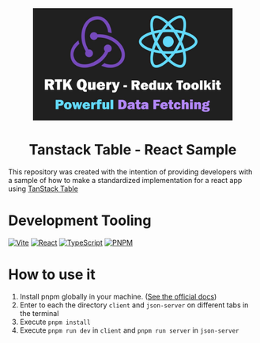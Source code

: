 <div align="center">
    <img src="logo.jpg" width="80%" />
    <h1> Tanstack Table - React Sample</h1>
</div>

This repository was created with the intention of providing developers with a
sample of how to make a standardized implementation for a react app using
[TanStack Table](https://tanstack.com/table/v8)

# Development Tooling

[![Vite](https://img.shields.io/badge/vite-%23646CFF.svg?style=for-the-badge&logo=vite&logoColor=white)](https://vitejs.dev)
[![React](https://img.shields.io/badge/react-%2320232a.svg?style=for-the-badge&logo=react&logoColor=%2361DAFB)](https://reactjs.org/)
[![TypeScript](https://img.shields.io/badge/typescript-%23007ACC.svg?style=for-the-badge&logo=typescript&logoColor=white)](https://www.typescriptlang.org/)
[![PNPM](https://img.shields.io/badge/pnpm-%234a4a4a.svg?style=for-the-badge&logo=pnpm&logoColor=f69220)](https://pnpm.io/)

# How to use it

1. Install pnpm globally in your machine. ([See the official docs](https://pnpm.io/installation))
2. Enter to each the directory `client` and `json-server` on different tabs in the terminal
3. Execute `pnpm install`
4. Execute `pnpm run dev` in `client` and `pnpm run server` in `json-server`
